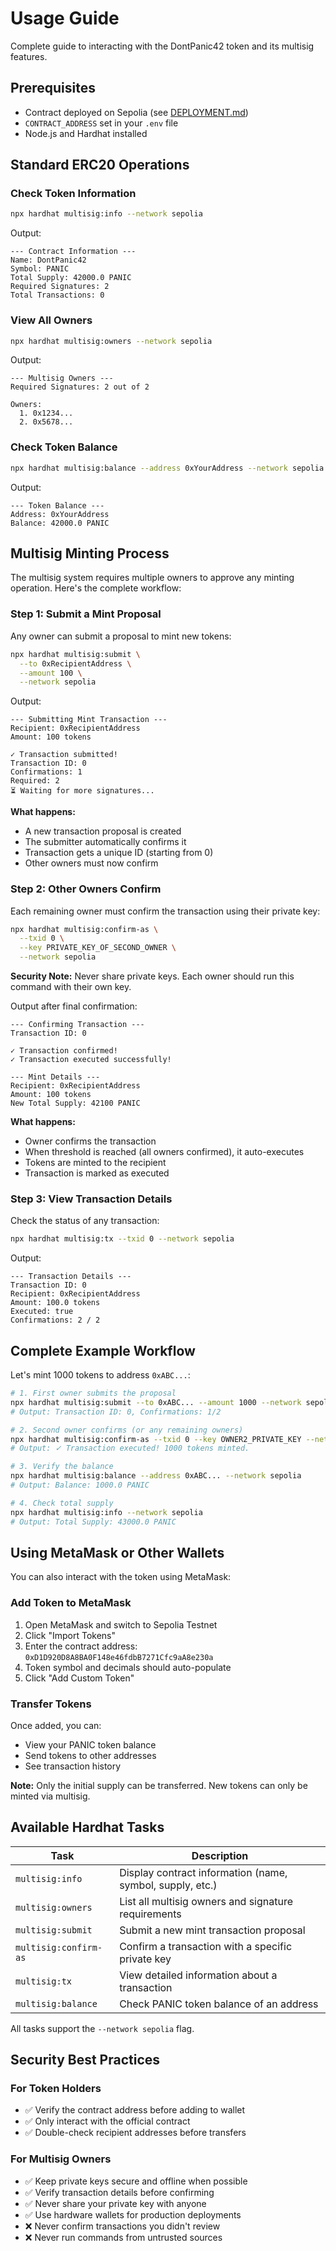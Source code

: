 # Usage Guide

Complete guide to interacting with the DontPanic42 token and its multisig features.

## Prerequisites

- Contract deployed on Sepolia (see [DEPLOYMENT.md](DEPLOYMENT.md))
- `CONTRACT_ADDRESS` set in your `.env` file
- Node.js and Hardhat installed

## Standard ERC20 Operations

### Check Token Information

```bash
npx hardhat multisig:info --network sepolia
```

Output:

```
--- Contract Information ---
Name: DontPanic42
Symbol: PANIC
Total Supply: 42000.0 PANIC
Required Signatures: 2
Total Transactions: 0
```

### View All Owners

```bash
npx hardhat multisig:owners --network sepolia
```

Output:

```
--- Multisig Owners ---
Required Signatures: 2 out of 2

Owners:
  1. 0x1234...
  2. 0x5678...
```

### Check Token Balance

```bash
npx hardhat multisig:balance --address 0xYourAddress --network sepolia
```

Output:

```
--- Token Balance ---
Address: 0xYourAddress
Balance: 42000.0 PANIC
```

## Multisig Minting Process

The multisig system requires multiple owners to approve any minting operation. Here's the complete workflow:

### Step 1: Submit a Mint Proposal

Any owner can submit a proposal to mint new tokens:

```bash
npx hardhat multisig:submit \
  --to 0xRecipientAddress \
  --amount 100 \
  --network sepolia
```

Output:

```
--- Submitting Mint Transaction ---
Recipient: 0xRecipientAddress
Amount: 100 tokens

✓ Transaction submitted!
Transaction ID: 0
Confirmations: 1
Required: 2
⏳ Waiting for more signatures...
```

**What happens:**

- A new transaction proposal is created
- The submitter automatically confirms it
- Transaction gets a unique ID (starting from 0)
- Other owners must now confirm

### Step 2: Other Owners Confirm

Each remaining owner must confirm the transaction using their private key:

```bash
npx hardhat multisig:confirm-as \
  --txid 0 \
  --key PRIVATE_KEY_OF_SECOND_OWNER \
  --network sepolia
```

**Security Note:** Never share private keys. Each owner should run this command with their own key.

Output after final confirmation:

```
--- Confirming Transaction ---
Transaction ID: 0

✓ Transaction confirmed!
✓ Transaction executed successfully!

--- Mint Details ---
Recipient: 0xRecipientAddress
Amount: 100 tokens
New Total Supply: 42100 PANIC
```

**What happens:**

- Owner confirms the transaction
- When threshold is reached (all owners confirmed), it auto-executes
- Tokens are minted to the recipient
- Transaction is marked as executed

### Step 3: View Transaction Details

Check the status of any transaction:

```bash
npx hardhat multisig:tx --txid 0 --network sepolia
```

Output:

```
--- Transaction Details ---
Transaction ID: 0
Recipient: 0xRecipientAddress
Amount: 100.0 tokens
Executed: true
Confirmations: 2 / 2
```

## Complete Example Workflow

Let's mint 1000 tokens to address `0xABC...`:

```bash
# 1. First owner submits the proposal
npx hardhat multisig:submit --to 0xABC... --amount 1000 --network sepolia
# Output: Transaction ID: 0, Confirmations: 1/2

# 2. Second owner confirms (or any remaining owners)
npx hardhat multisig:confirm-as --txid 0 --key OWNER2_PRIVATE_KEY --network sepolia
# Output: ✓ Transaction executed! 1000 tokens minted.

# 3. Verify the balance
npx hardhat multisig:balance --address 0xABC... --network sepolia
# Output: Balance: 1000.0 PANIC

# 4. Check total supply
npx hardhat multisig:info --network sepolia
# Output: Total Supply: 43000.0 PANIC
```

## Using MetaMask or Other Wallets

You can also interact with the token using MetaMask:

### Add Token to MetaMask

1. Open MetaMask and switch to Sepolia Testnet
2. Click "Import Tokens"
3. Enter the contract address: `0xD1D920D8A8BA0F148e46fdbB7271Cfc9aA8e230a`
4. Token symbol and decimals should auto-populate
5. Click "Add Custom Token"

### Transfer Tokens

Once added, you can:

- View your PANIC token balance
- Send tokens to other addresses
- See transaction history

**Note:** Only the initial supply can be transferred. New tokens can only be minted via multisig.

## Available Hardhat Tasks

| Task                  | Description                                               |
| --------------------- | --------------------------------------------------------- |
| `multisig:info`       | Display contract information (name, symbol, supply, etc.) |
| `multisig:owners`     | List all multisig owners and signature requirements       |
| `multisig:submit`     | Submit a new mint transaction proposal                    |
| `multisig:confirm-as` | Confirm a transaction with a specific private key         |
| `multisig:tx`         | View detailed information about a transaction             |
| `multisig:balance`    | Check PANIC token balance of an address                   |

All tasks support the `--network sepolia` flag.

## Security Best Practices

### For Token Holders

- ✅ Verify the contract address before adding to wallet
- ✅ Only interact with the official contract
- ✅ Double-check recipient addresses before transfers

### For Multisig Owners

- ✅ Keep private keys secure and offline when possible
- ✅ Verify transaction details before confirming
- ✅ Never share your private key with anyone
- ✅ Use hardware wallets for production deployments
- ❌ Never confirm transactions you didn't review
- ❌ Never run commands from untrusted sources
